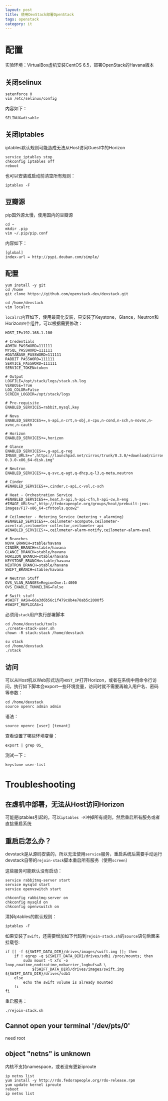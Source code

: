 ```yaml
---
layout: post
title: 使用DevStack部署OpenStack
tags: openstack
category: it
---
```


# 配置

实验环境：VirtualBox虚机安装CentOS 6.5，部署OpenStack的Havana版本

## 关闭selinux

    setenforce 0
    vim /etc/selinux/config

内容如下：

    SELINUX=disable

## 关闭Iptables

iptables默认规则可能造成无法从Host访问Guest中的Horizon

    service iptables stop
    chkconfig iptables off
    reboot

也可以安装或启动前清空所有规则：

    iptables -F

## 豆瓣源

pip国外源太慢，使用国内的豆瓣源

    cd ~
    mkdir .pip
    vim ~/.pip/pip.conf
    
内容如下：

    [global]
    index-url = http://pypi.douban.com/simple/

## 配置

    yum install -y git
    cd /home
    git clone https://github.com/openstack-dev/devstack.git
    
    cd /home/devstack
    vim localrc
    
`localrc`内容如下，使用最简化安装，只安装了Keystone，Glance，Neutron和Horizon四个组件，可以根据需要修改：

    HOST_IP=192.168.1.100
    
    # Credentials
    ADMIN_PASSWORD=111111
    MYSQL_PASSWORD=111111
    #DATABASE_PASSWORD=111111
    RABBIT_PASSWORD=111111
    SERVICE_PASSWORD=111111
    SERVICE_TOKEN=token
    
    # Output
    LOGFILE=/opt/stack/logs/stack.sh.log
    VERBOSE=True
    LOG_COLOR=False
    SCREEN_LOGDIR=/opt/stack/logs
    
    # Pre-requisite
    ENABLED_SERVICES=rabbit,mysql,key
    
    # Nova
    ENABLED_SERVICES+=,n-api,n-crt,n-obj,n-cpu,n-cond,n-sch,n-novnc,n-xvnc,n-cauth
    
    # Horizon
    ENABLED_SERVICES+=,horizon
    
    # Glance
    ENABLED_SERVICES+=,g-api,g-reg
    IMAGE_URLS+=",https://launchpad.net/cirros/trunk/0.3.0/+download/cirros-0.3.0-x86_64-disk.img"
    
    # Neutron
    ENABLED_SERVICES+=,q-svc,q-agt,q-dhcp,q-l3,q-meta,neutron
    
    # Cinder
    #ENABLED_SERVICES+=,cinder,c-api,c-vol,c-sch
    
    # Heat - Orchestration Service
    #ENABLED_SERVICES+=,heat,h-api,h-api-cfn,h-api-cw,h-eng
    #IMAGE_URLS+=",http://fedorapeople.org/groups/heat/prebuilt-jeos-images/F17-x86_64-cfntools.qcow2"
    
    # Ceilometer - Metering Service (metering + alarming)
    #ENABLED_SERVICES+=,ceilometer-acompute,ceilometer-acentral,ceilometer-collector,ceilometer-api
    #ENABLED_SERVICES+=,ceilometer-alarm-notify,ceilometer-alarm-eval
    
    # Branches
    NOVA_BRANCH=stable/havana
    CINDER_BRANCH=stable/havana
    GLANCE_BRANCH=stable/havana
    HORIZON_BRANCH=stable/havana
    KEYSTONE_BRANCH=stable/havana
    NEUTRON_BRANCH=stable/havana
    SWIFT_BRANCH=stable/havana
    
    # Neutron Stuff
    OVS_VLAN_RANGES=RegionOne:1:4000
    OVS_ENABLE_TUNNELING=False
    
    # Swift stuff
    #SWIFT_HASH=66a3d6b56c1f479c8b4e70ab5c2000f5
    #SWIFT_REPLICAS=1

必须用`stack`用户执行部署脚本
    
    cd /home/devstack/tools
    ./create-stack-user.sh
    chown -R stack:stack /home/devstack
    
    su stack
    cd /home/devstack
    ./stack

## 访问

可以从Host机以Web形式访问`HOST_IP`打开Horizon，或者在系统中用命令行访问，执行如下脚本会export一些环境变量，访问时就不需要再输入用户名、密码等参数：

    cd /home/devstack
    source openrc admin admin

语法：

    source openrc [user] [tenant]

查看设置了哪些环境变量：

    export | grep OS_
    
测试一下：

    keystone user-list

# Troubleshooting

## 在虚机中部署，无法从Host访问Horizon

可能是iptables引起的，可以`iptables -F`冲掉所有规则，然后重启所有服务或者直接重启系统

## 重启后怎么办？

devstack是从源码安装的，所以无法使用`service`服务，重启系统后需要手动运行devstack自带的`rejoin-stack`脚本重启所有服务（使用`screen`）

这些服务可能默认没有启动：

    service rabbitmq-server start
    service mysqld start
    service openvswitch start

    chkconfig rabbitmq-server on
    chkconfig mysqld on
    chkconfig openvswitch on

清掉Iptables的默认规则：

    iptables -F

如果安装了`swift`，还需要增加如下代码到`rejoin-stack.sh`的`source`语句后面来挂载卷:

    if [[ -f ${SWIFT_DATA_DIR}/drives/images/swift.img ]]; then
        if ! egrep -q ${SWIFT_DATA_DIR}/drives/sdb1 /proc/mounts; then
            sudo mount -t xfs -o loop,noatime,nodiratime,nobarrier,logbufs=8 \
                ${SWIFT_DATA_DIR}/drives/images/swift.img ${SWIFT_DATA_DIR}/drives/sdb1
        else
            echo the swift volume is already mounted
        fi
    fi

重启服务：

    ./rejoin-stack.sh


## Cannot open your terminal '/dev/pts/0'

need root

## object "netns" is unknown

内核不支持namespace，或者没有更新iproute

    ip netns list
    yum install -y http://rdo.fedorapeople.org/rdo-release.rpm
    yum update kernel iproute
    reboot
    ip netns list

